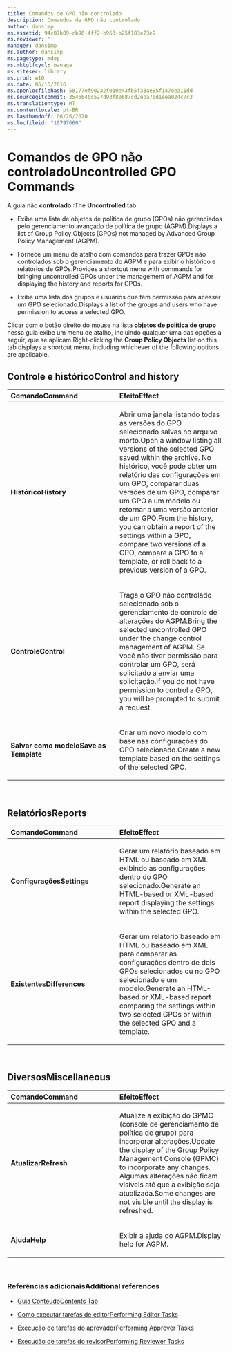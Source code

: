 ```yaml
---
title: Comandos de GPO não controlado
description: Comandos de GPO não controlado
author: dansimp
ms.assetid: 94c07b09-cb96-4ff2-b963-b25f103e73e9
ms.reviewer: ''
manager: dansimp
ms.author: dansimp
ms.pagetype: mdop
ms.mktglfcycl: manage
ms.sitesec: library
ms.prod: w10
ms.date: 06/16/2016
ms.openlocfilehash: 58177ef902a2f010e43fb5f33ae85f147eea11dd
ms.sourcegitcommit: 354664bc527d93f80687cd2eba70d1eea024c7c3
ms.translationtype: MT
ms.contentlocale: pt-BR
ms.lasthandoff: 06/26/2020
ms.locfileid: "10797660"
---
```

# <span data-ttu-id="f9cb7-103">Comandos de GPO não controlado</span><span class="sxs-lookup"><span data-stu-id="f9cb7-103">Uncontrolled GPO Commands</span></span>


<span data-ttu-id="f9cb7-104">A guia não **controlado** :</span><span class="sxs-lookup"><span data-stu-id="f9cb7-104">The **Uncontrolled** tab:</span></span>

-   <span data-ttu-id="f9cb7-105">Exibe uma lista de objetos de política de grupo (GPOs) não gerenciados pelo gerenciamento avançado de política de grupo (AGPM).</span><span class="sxs-lookup"><span data-stu-id="f9cb7-105">Displays a list of Group Policy Objects (GPOs) not managed by Advanced Group Policy Management (AGPM).</span></span>

-   <span data-ttu-id="f9cb7-106">Fornece um menu de atalho com comandos para trazer GPOs não controlados sob o gerenciamento do AGPM e para exibir o histórico e relatórios de GPOs.</span><span class="sxs-lookup"><span data-stu-id="f9cb7-106">Provides a shortcut menu with commands for bringing uncontrolled GPOs under the management of AGPM and for displaying the history and reports for GPOs.</span></span>

-   <span data-ttu-id="f9cb7-107">Exibe uma lista dos grupos e usuários que têm permissão para acessar um GPO selecionado.</span><span class="sxs-lookup"><span data-stu-id="f9cb7-107">Displays a list of the groups and users who have permission to access a selected GPO.</span></span>

<span data-ttu-id="f9cb7-108">Clicar com o botão direito do mouse na lista **objetos de política de grupo** nessa guia exibe um menu de atalho, incluindo qualquer uma das opções a seguir, que se aplicam.</span><span class="sxs-lookup"><span data-stu-id="f9cb7-108">Right-clicking the **Group Policy Objects** list on this tab displays a shortcut menu, including whichever of the following options are applicable.</span></span>

## <span data-ttu-id="f9cb7-109">Controle e histórico</span><span class="sxs-lookup"><span data-stu-id="f9cb7-109">Control and history</span></span>


<table>
<colgroup>
<col width="50%" />
<col width="50%" />
</colgroup>
<thead>
<tr class="header">
<th align="left"><span data-ttu-id="f9cb7-110">Comando</span><span class="sxs-lookup"><span data-stu-id="f9cb7-110">Command</span></span></th>
<th align="left"><span data-ttu-id="f9cb7-111">Efeito</span><span class="sxs-lookup"><span data-stu-id="f9cb7-111">Effect</span></span></th>
</tr>
</thead>
<tbody>
<tr class="odd">
<td align="left"><p><strong><span data-ttu-id="f9cb7-112">Histórico</span><span class="sxs-lookup"><span data-stu-id="f9cb7-112">History</span></span></strong></p></td>
<td align="left"><p><span data-ttu-id="f9cb7-113">Abrir uma janela listando todas as versões do GPO selecionado salvas no arquivo morto.</span><span class="sxs-lookup"><span data-stu-id="f9cb7-113">Open a window listing all versions of the selected GPO saved within the archive.</span></span> <span data-ttu-id="f9cb7-114">No histórico, você pode obter um relatório das configurações em um GPO, comparar duas versões de um GPO, comparar um GPO a um modelo ou retornar a uma versão anterior de um GPO.</span><span class="sxs-lookup"><span data-stu-id="f9cb7-114">From the history, you can obtain a report of the settings within a GPO, compare two versions of a GPO, compare a GPO to a template, or roll back to a previous version of a GPO.</span></span></p></td>
</tr>
<tr class="even">
<td align="left"><p><strong><span data-ttu-id="f9cb7-115">Controle</span><span class="sxs-lookup"><span data-stu-id="f9cb7-115">Control</span></span></strong></p></td>
<td align="left"><p><span data-ttu-id="f9cb7-116">Traga o GPO não controlado selecionado sob o gerenciamento de controle de alterações do AGPM.</span><span class="sxs-lookup"><span data-stu-id="f9cb7-116">Bring the selected uncontrolled GPO under the change control management of AGPM.</span></span> <span data-ttu-id="f9cb7-117">Se você não tiver permissão para controlar um GPO, será solicitado a enviar uma solicitação.</span><span class="sxs-lookup"><span data-stu-id="f9cb7-117">If you do not have permission to control a GPO, you will be prompted to submit a request.</span></span></p></td>
</tr>
<tr class="odd">
<td align="left"><p><strong><span data-ttu-id="f9cb7-118">Salvar como modelo</span><span class="sxs-lookup"><span data-stu-id="f9cb7-118">Save as Template</span></span></strong></p></td>
<td align="left"><p><span data-ttu-id="f9cb7-119">Criar um novo modelo com base nas configurações do GPO selecionado.</span><span class="sxs-lookup"><span data-stu-id="f9cb7-119">Create a new template based on the settings of the selected GPO.</span></span></p></td>
</tr>
</tbody>
</table>

 

## <span data-ttu-id="f9cb7-120">Relatórios</span><span class="sxs-lookup"><span data-stu-id="f9cb7-120">Reports</span></span>


<table>
<colgroup>
<col width="50%" />
<col width="50%" />
</colgroup>
<thead>
<tr class="header">
<th align="left"><span data-ttu-id="f9cb7-121">Comando</span><span class="sxs-lookup"><span data-stu-id="f9cb7-121">Command</span></span></th>
<th align="left"><span data-ttu-id="f9cb7-122">Efeito</span><span class="sxs-lookup"><span data-stu-id="f9cb7-122">Effect</span></span></th>
</tr>
</thead>
<tbody>
<tr class="odd">
<td align="left"><p><strong><span data-ttu-id="f9cb7-123">Configurações</span><span class="sxs-lookup"><span data-stu-id="f9cb7-123">Settings</span></span></strong></p></td>
<td align="left"><p><span data-ttu-id="f9cb7-124">Gerar um relatório baseado em HTML ou baseado em XML exibindo as configurações dentro do GPO selecionado.</span><span class="sxs-lookup"><span data-stu-id="f9cb7-124">Generate an HTML-based or XML-based report displaying the settings within the selected GPO.</span></span></p></td>
</tr>
<tr class="even">
<td align="left"><p><strong><span data-ttu-id="f9cb7-125">Existentes</span><span class="sxs-lookup"><span data-stu-id="f9cb7-125">Differences</span></span></strong></p></td>
<td align="left"><p><span data-ttu-id="f9cb7-126">Gerar um relatório baseado em HTML ou baseado em XML para comparar as configurações dentro de dois GPOs selecionados ou no GPO selecionado e um modelo.</span><span class="sxs-lookup"><span data-stu-id="f9cb7-126">Generate an HTML-based or XML-based report comparing the settings within two selected GPOs or within the selected GPO and a template.</span></span></p></td>
</tr>
</tbody>
</table>

 

## <span data-ttu-id="f9cb7-127">Diversos</span><span class="sxs-lookup"><span data-stu-id="f9cb7-127">Miscellaneous</span></span>


<table>
<colgroup>
<col width="50%" />
<col width="50%" />
</colgroup>
<thead>
<tr class="header">
<th align="left"><span data-ttu-id="f9cb7-128">Comando</span><span class="sxs-lookup"><span data-stu-id="f9cb7-128">Command</span></span></th>
<th align="left"><span data-ttu-id="f9cb7-129">Efeito</span><span class="sxs-lookup"><span data-stu-id="f9cb7-129">Effect</span></span></th>
</tr>
</thead>
<tbody>
<tr class="odd">
<td align="left"><p><strong><span data-ttu-id="f9cb7-130">Atualizar</span><span class="sxs-lookup"><span data-stu-id="f9cb7-130">Refresh</span></span></strong></p></td>
<td align="left"><p><span data-ttu-id="f9cb7-131">Atualize a exibição do GPMC (console de gerenciamento de política de grupo) para incorporar alterações.</span><span class="sxs-lookup"><span data-stu-id="f9cb7-131">Update the display of the Group Policy Management Console (GPMC) to incorporate any changes.</span></span> <span data-ttu-id="f9cb7-132">Algumas alterações não ficam visíveis até que a exibição seja atualizada.</span><span class="sxs-lookup"><span data-stu-id="f9cb7-132">Some changes are not visible until the display is refreshed.</span></span></p></td>
</tr>
<tr class="even">
<td align="left"><p><strong><span data-ttu-id="f9cb7-133">Ajuda</span><span class="sxs-lookup"><span data-stu-id="f9cb7-133">Help</span></span></strong></p></td>
<td align="left"><p><span data-ttu-id="f9cb7-134">Exibir a ajuda do AGPM.</span><span class="sxs-lookup"><span data-stu-id="f9cb7-134">Display help for AGPM.</span></span></p></td>
</tr>
</tbody>
</table>

 

### <span data-ttu-id="f9cb7-135">Referências adicionais</span><span class="sxs-lookup"><span data-stu-id="f9cb7-135">Additional references</span></span>

-   [<span data-ttu-id="f9cb7-136">Guia Conteúdo</span><span class="sxs-lookup"><span data-stu-id="f9cb7-136">Contents Tab</span></span>](contents-tab-agpm30ops.md)

-   [<span data-ttu-id="f9cb7-137">Como executar tarefas de editor</span><span class="sxs-lookup"><span data-stu-id="f9cb7-137">Performing Editor Tasks</span></span>](performing-editor-tasks-agpm30ops.md)

-   [<span data-ttu-id="f9cb7-138">Execução de tarefas do aprovador</span><span class="sxs-lookup"><span data-stu-id="f9cb7-138">Performing Approver Tasks</span></span>](performing-approver-tasks-agpm30ops.md)

-   [<span data-ttu-id="f9cb7-139">Execução de tarefas do revisor</span><span class="sxs-lookup"><span data-stu-id="f9cb7-139">Performing Reviewer Tasks</span></span>](performing-reviewer-tasks-agpm30ops.md)

 

 






